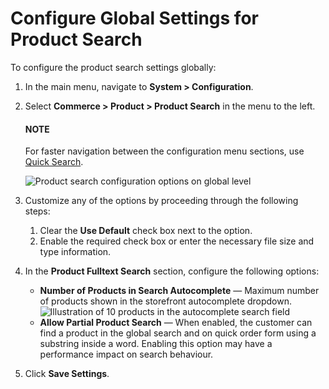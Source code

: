 <a id="configuration-guide-commerce-configuration-product-search"></a>

# Configure Global Settings for Product Search

To configure the product search settings globally:

1. In the main menu, navigate to **System > Configuration**.
2. Select **Commerce > Product > Product Search** in the menu to the left.

   #### NOTE
   For faster navigation between the configuration menu sections, use [Quick Search](../../quick-search.md#user-guide-system-configuration-quick-search).

   ![Product search configuration options on global level](user/img/system/config_commerce/product/product-search-config.png)
3. Customize any of the options by proceeding through the following steps:
   1. Clear the **Use Default** check box next to the option.
   2. Enable the required check box or enter the necessary file size and type information.
4. In the **Product Fulltext Search** section, configure the following options:
   * **Number of Products in Search Autocomplete** — Maximum number of products shown in the storefront autocomplete dropdown.
     ![Illustration of 10 products in the autocomplete search field](user/img/system/config_commerce/product/search-autocomplete.png)
   * **Allow Partial Product Search** — When enabled, the customer can find a product in the global search and on quick order form using a substring inside a word. Enabling this option may have a performance impact on search behaviour.
5. Click **Save Settings**.
